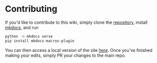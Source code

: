 # Contributing
If you'd like to contribute to this wiki, simply clone the [repository](https://github.com/bernie-g/geckolib-docs), install [mkdocs](https://www.mkdocs.org/#installation), and run

```bash
python -m mkdocs serve
pip install mkdocs-macros-plugin
```

You can then access a local version of the site [here](localhost:8000). Once you've finished making your edits, simply PR your changes to the main repo.